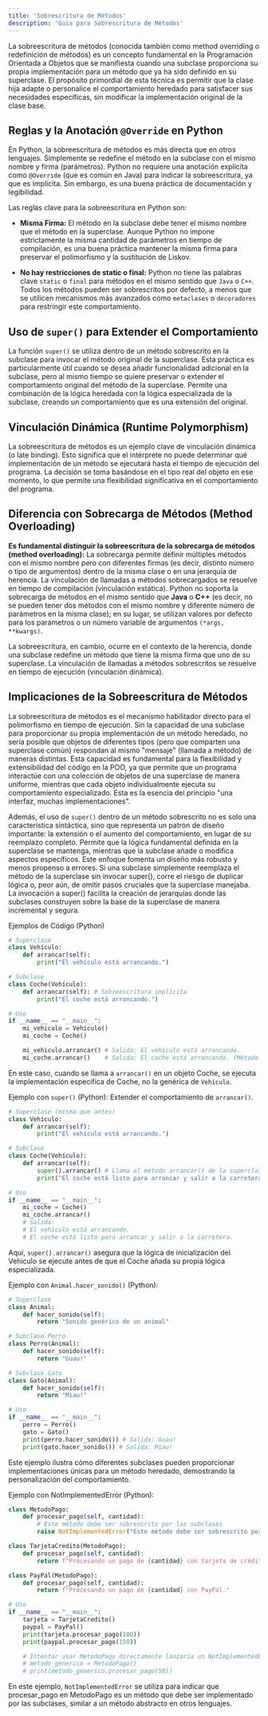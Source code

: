 ```yaml
---
title: 'Sobrescritura de Métodos'
description: 'Guia para Sobrescritura de Métodos'
---
```


La sobreescritura de métodos (conocida también como method overriding o redefinición de métodos) es un concepto fundamental en la Programación Orientada a Objetos que se manifiesta cuando una subclase proporciona su propia implementación para un método que ya ha sido definido en su superclase. El propósito primordial de esta técnica es permitir que la clase hija adapte o personalice el comportamiento heredado para satisfacer sus necesidades específicas, sin modificar la implementación original de la clase base.   

## Reglas y la Anotación `@Override` en Python
En Python, la sobreescritura de métodos es más directa que en otros lenguajes. Simplemente se redefine el método en la subclase con el mismo nombre y firma (parámetros). Python no requiere una anotación explícita como `@Override` (que es común en Java) para indicar la sobreescritura, ya que es implícita. Sin embargo, es una buena práctica de documentación y legibilidad.   

Las reglas clave para la sobreescritura en Python son:

- **Misma Firma:** El método en la subclase debe tener el mismo nombre que el método en la superclase. Aunque Python no impone estrictamente la misma cantidad de parámetros en tiempo de compilación, es una buena práctica mantener la misma firma para preservar el polimorfismo y la sustitución de Liskov.

- **No hay restricciones de static o final:** Python no tiene las palabras clave `static` o `final` para métodos en el mismo sentido que `Java` o `C++`. Todos los métodos pueden ser sobrescritos por defecto, a menos que se utilicen mecanismos más avanzados como `metaclases` o `decoradores` para restringir este comportamiento.

## Uso de `super()` para Extender el Comportamiento
La función `super()` se utiliza dentro de un método sobrescrito en la subclase para invocar el método original de la superclase. Esta práctica es particularmente útil cuando se desea añadir funcionalidad adicional en la subclase, pero al mismo tiempo se quiere preservar o extender el comportamiento original del método de la superclase. Permite una combinación de la lógica heredada con la lógica especializada de la subclase, creando un comportamiento que es una extensión del original.   

## Vinculación Dinámica (Runtime Polymorphism)
La sobreescritura de métodos es un ejemplo clave de vinculación dinámica (o late binding). Esto significa que el intérprete no puede determinar qué implementación de un método se ejecutará hasta el tiempo de ejecución del programa. La decisión se toma basándose en el tipo real del objeto en ese momento, lo que permite una flexibilidad significativa en el comportamiento del programa.   

## Diferencia con Sobrecarga de Métodos (Method Overloading)
**Es fundamental distinguir la sobreescritura de la sobrecarga de métodos (method overloading):** La sobrecarga permite definir múltiples métodos con el mismo nombre pero con diferentes firmas (es decir, distinto número o tipo de argumentos) dentro de la misma clase o en una jerarquía de herencia. La vinculación de llamadas a métodos sobrecargados se resuelve en tiempo de compilación (vinculación estática). Python no soporta la sobrecarga de métodos en el mismo sentido que **Java** o **C++** (es decir, no se pueden tener dos métodos con el mismo nombre y diferente número de parámetros en la misma clase); en su lugar, se utilizan valores por defecto para los parámetros o un número variable de argumentos `(*args, **kwargs)`.   

La sobreescritura, en cambio, ocurre en el contexto de la herencia, donde una subclase redefine un método que tiene la misma firma que uno de su superclase. La vinculación de llamadas a métodos sobrescritos se resuelve en tiempo de ejecución (vinculación dinámica).   

## Implicaciones de la Sobreescritura de Métodos
La sobreescritura de métodos es el mecanismo habilitador directo para el polimorfismo en tiempo de ejecución. Sin la capacidad de una subclase para proporcionar su propia implementación de un método heredado, no sería posible que objetos de diferentes tipos (pero que comparten una superclase común) respondan al mismo "mensaje" (llamada a método) de maneras distintas. Esta capacidad es fundamental para la flexibilidad y extensibilidad del código en la POO, ya que permite que un programa interactúe con una colección de objetos de una superclase de manera uniforme, mientras que cada objeto individualmente ejecuta su comportamiento especializado. Esta es la esencia del principio "una interfaz, muchas implementaciones".

Además, el uso de `super()` dentro de un método sobrescrito no es solo una característica sintáctica, sino que representa un patrón de diseño importante: la extensión o el aumento del comportamiento, en lugar de su reemplazo completo. Permite que la lógica fundamental definida en la superclase se mantenga, mientras que la subclase añade o modifica aspectos específicos. Este enfoque fomenta un diseño más robusto y menos propenso a errores. Si una subclase simplemente reemplaza el método de la superclase sin invocar super(), corre el riesgo de duplicar lógica o, peor aún, de omitir pasos cruciales que la superclase manejaba. La invocación a super() facilita la creación de jerarquías donde las subclases construyen sobre la base de la superclase de manera incremental y segura.

Ejemplos de Código (Python)
```python
# Superclase
class Vehículo:
    def arrancar(self):
        print("El vehículo está arrancando.")

# Subclase
class Coche(Vehículo):
    def arrancar(self): # Sobreescritura implícita
        print("El coche está arrancando.")

# Uso
if __name__ == "__main__":
    mi_vehiculo = Vehículo()
    mi_coche = Coche()

    mi_vehiculo.arrancar() # Salida: El vehículo está arrancando.
    mi_coche.arrancar()    # Salida: El coche está arrancando. (Método sobrescrito)
```
En este caso, cuando se llama a `arrancar()` en un objeto Coche, se ejecuta la implementación específica de Coche, no la genérica de `Vehiculo`.   

Ejemplo con `super()` (Python): Extender el comportamiento de `arrancar()`.
```python
# Superclase (misma que antes)
class Vehículo:
    def arrancar(self):
        print("El vehículo está arrancando.")

# Subclase
class Coche(Vehículo):
    def arrancar(self):
        super().arrancar() # Llama al método arrancar() de la superclase Vehiculo
        print("El coche está listo para arrancar y salir a la carretera.")

# Uso
if __name__ == "__main__":
    mi_coche = Coche()
    mi_coche.arrancar()
    # Salida:
    # El vehículo está arrancando.
    # El coche está listo para arrancar y salir a la carretera.
```
Aquí, `super().arrancar()` asegura que la lógica de inicialización del Vehiculo se ejecute antes de que el Coche añada su propia lógica especializada.   

Ejemplo con `Animal.hacer_sonido()` (Python):
```python
# Superclase
class Animal:
    def hacer_sonido(self):
        return "Sonido genérico de un animal"

# Subclase Perro
class Perro(Animal):
    def hacer_sonido(self):
        return "Guau!"

# Subclase Gato
class Gato(Animal):
    def hacer_sonido(self):
        return "Miau!"

# Uso
if __name__ == "__main__":
    perro = Perro()
    gato = Gato()
    print(perro.hacer_sonido()) # Salida: Guau!
    print(gato.hacer_sonido()) # Salida: Miau!
```
Este ejemplo ilustra cómo diferentes subclases pueden proporcionar implementaciones únicas para un método heredado, demostrando la personalización del comportamiento.   

Ejemplo con NotImplementedError (Python):
```python
class MetodoPago:
    def procesar_pago(self, cantidad):
        # Este método debe ser sobrescrito por las subclases
        raise NotImplementedError("Este método debe ser sobrescrito por las subclases")

class TarjetaCredito(MetodoPago):
    def procesar_pago(self, cantidad):
        return f"Procesando un pago de {cantidad} con tarjeta de crédito."

class PayPal(MetodoPago):
    def procesar_pago(self, cantidad):
        return f"Procesando un pago de {cantidad} con PayPal."

# Uso
if __name__ == "__main__":
    tarjeta = TarjetaCredito()
    paypal = PayPal()
    print(tarjeta.procesar_pago(100))
    print(paypal.procesar_pago(150))

    # Intentar usar MetodoPago directamente lanzaría un NotImplementedError
    # metodo_generico = MetodoPago()
    # print(metodo_generico.procesar_pago(50))
```
En este ejemplo, `NotImplementedError` se utiliza para indicar que procesar_pago en MetodoPago es un método que debe ser implementado por las subclases, similar a un método abstracto en otros lenguajes.  